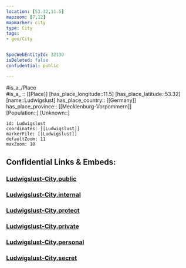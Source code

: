 ```yaml
---
location: [53.32,11.5] 
mapzoom: [7,12] 
mapmarker: city 
type: City
tags:
- geo/City


SpocWebEntityId: 32130
isDeleted: false
confidential: public

---
```

#is_a_/Place  
#is_a_ :: [[Place]] 
[has_place_longitude::11.5] 
[has_place_latitude::53.32] 
[name::Ludwigslust] 
has_place_country:: [[Germany]]  
has_place_province:: [[Mecklenburg-Vorpommern]]  
[Population::] 
[Unknown::] 


```leaflet
id: Ludwigslust
coordinates: [[Ludwigslust]] 
markerFile: [[Ludwigslust]] 
defaultZoom: 11 
maxZoom: 18
```


## Confidential Links & Embeds: 

### [Ludwigslust-City.public](/_public/\Earth\Continent\Europe\Europe~Central\Germany\Germany~East\Mecklenburg-Vorpommern\counties~MV\Ludwigslust-Parchim\cities~Parchim\Ludwigslust\boroughs~LudwigslustLudwigslust-City.public.md) 

### [Ludwigslust-City.internal](/_internal/\Earth\Continent\Europe\Europe~Central\Germany\Germany~East\Mecklenburg-Vorpommern\counties~MV\Ludwigslust-Parchim\cities~Parchim\Ludwigslust\boroughs~LudwigslustLudwigslust-City.internal.md) 

### [Ludwigslust-City.protect](/_protect/\Earth\Continent\Europe\Europe~Central\Germany\Germany~East\Mecklenburg-Vorpommern\counties~MV\Ludwigslust-Parchim\cities~Parchim\Ludwigslust\boroughs~LudwigslustLudwigslust-City.protect.md) 

### [Ludwigslust-City.private](/_private/\Earth\Continent\Europe\Europe~Central\Germany\Germany~East\Mecklenburg-Vorpommern\counties~MV\Ludwigslust-Parchim\cities~Parchim\Ludwigslust\boroughs~LudwigslustLudwigslust-City.private.md) 

### [Ludwigslust-City.personal](/_personal/\Earth\Continent\Europe\Europe~Central\Germany\Germany~East\Mecklenburg-Vorpommern\counties~MV\Ludwigslust-Parchim\cities~Parchim\Ludwigslust\boroughs~LudwigslustLudwigslust-City.personal.md) 

### [Ludwigslust-City.secret](/_secret/\Earth\Continent\Europe\Europe~Central\Germany\Germany~East\Mecklenburg-Vorpommern\counties~MV\Ludwigslust-Parchim\cities~Parchim\Ludwigslust\boroughs~LudwigslustLudwigslust-City.secret.md)

